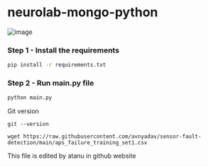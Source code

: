 # neurolab-mongo-python

![image](https://user-images.githubusercontent.com/57321948/196933065-4b16c235-f3b9-4391-9cfe-4affcec87c35.png)

### Step 1 - Install the requirements

```bash
pip install -r requirements.txt
```

### Step 2 - Run main.py file

```bash
python main.py
```


Git version
```
git --version
```

```
wget https://raw.githubusercontent.com/avnyadav/sensor-fault-detection/main/aps_failure_training_set1.csv
```

This file is edited by atanu in github website
